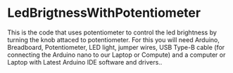 # LedBrigtnessWithPotentiometer
This is the code that uses potentiometer to control the led brightness by turning the knob attaced to potentiometer.
For this you will need Arduino, Breadboard, Potentiometer, LED light, jumper wires, USB Type-B cable (for connecting the Arduino nano to our Laptop or Compute) and a computer or Laptop with Latest Arduino IDE software and drivers..
